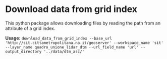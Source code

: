 # Download data from grid index
This python package allows downloading files by reading the path from an attribute of a grid index.


**Usage:**
`download_data_from_grid_index --base_url 'http://sit.cittametropolitana.na.it/geoserver' --workspace_name 'sit' --layer_name quadro_unione_lidar_dtm --url_field_name 'url' --output_directory '../data/dtm_asc/'`
